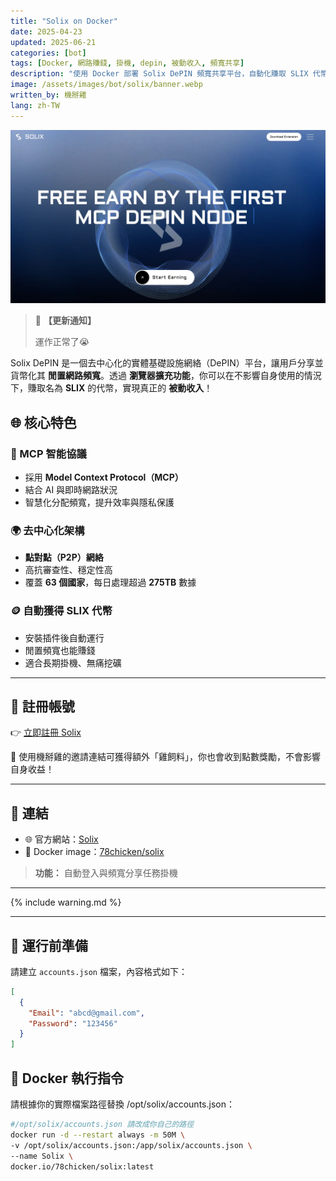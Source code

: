 ```yaml
---
title: "Solix on Docker"
date: 2025-04-23
updated: 2025-06-21
categories: [bot]
tags: [Docker, 網路賺錢, 掛機, depin, 被動收入, 頻寬共享]
description: "使用 Docker 部署 Solix DePIN 頻寬共享平台，自動化賺取 SLIX 代幣，無痛掛機獲得被動收益。"
image: /assets/images/bot/solix/banner.webp
written_by: 機掰雞
lang: zh-TW
---
```


![Solix 封面圖](/assets/images/bot/solix/banner.webp)
> 📢 **【更新通知】**
>
> 運作正常了😭


Solix DePIN 是一個去中心化的實體基礎設施網絡（DePIN）平台，讓用戶分享並貨幣化其 **閒置網路頻寬**。透過 **瀏覽器擴充功能**，你可以在不影響自身使用的情況下，賺取名為 **SLIX** 的代幣，實現真正的 **被動收入**！

## 🌐 核心特色

### 🧠 MCP 智能協議
- 採用 **Model Context Protocol（MCP）**
- 結合 AI 與即時網路狀況
- 智慧化分配頻寬，提升效率與隱私保護

### 🌍 去中心化架構
- **點對點（P2P）網絡**
- 高抗審查性、穩定性高
- 覆蓋 **63 個國家**，每日處理超過 **275TB** 數據

### 🪙 自動獲得 SLIX 代幣
- 安裝插件後自動運行
- 閒置頻寬也能賺錢
- 適合長期掛機、無痛挖礦

---

## 📝 註冊帳號

👉 [立即註冊 Solix](https://dashboard.solixdepin.net/sign-up?ref=PtjNL563)

🎉 使用機掰雞的邀請連結可獲得額外「雞飼料」，你也會收到點數獎勵，不會影響自身收益！

---

## 🔗 連結

- 🌐 官方網站：[Solix](https://solixdepin.net)
- 🐳 Docker image：[78chicken/solix](https://hub.docker.com/r/78chicken/solix)
> **功能：** 自動登入與頻寬分享任務掛機

---

{% include warning.md %}

---

## 📁 運行前準備

請建立 `accounts.json` 檔案，內容格式如下：

```json
[
  {
    "Email": "abcd@gmail.com",
    "Password": "123456"
  }
]
```

## 🐳 Docker 執行指令
請根據你的實際檔案路徑替換 /opt/solix/accounts.json：

```bash
#/opt/solix/accounts.json 請改成你自己的路徑
docker run -d --restart always -m 50M \
-v /opt/solix/accounts.json:/app/solix/accounts.json \
--name Solix \
docker.io/78chicken/solix:latest
```

